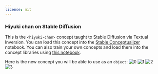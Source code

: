 ```yaml
---
license: mit
---
```

### Hiyuki chan on Stable Diffusion
This is the `<hiyuki-chan>` concept taught to Stable Diffusion via Textual Inversion. You can load this concept into the [Stable Conceptualizer](https://colab.research.google.com/github/huggingface/notebooks/blob/main/diffusers/stable_conceptualizer_inference.ipynb) notebook. You can also train your own concepts and load them into the concept libraries using [this notebook](https://colab.research.google.com/github/huggingface/notebooks/blob/main/diffusers/sd_textual_inversion_training.ipynb).

Here is the new concept you will be able to use as an `object`:
![<hiyuki-chan> 0](https://huggingface.co/sd-concepts-library/hiyuki-chan/resolve/main/concept_images/0.jpeg)
![<hiyuki-chan> 1](https://huggingface.co/sd-concepts-library/hiyuki-chan/resolve/main/concept_images/1.jpeg)
![<hiyuki-chan> 2](https://huggingface.co/sd-concepts-library/hiyuki-chan/resolve/main/concept_images/3.jpeg)
![<hiyuki-chan> 3](https://huggingface.co/sd-concepts-library/hiyuki-chan/resolve/main/concept_images/2.jpeg)

